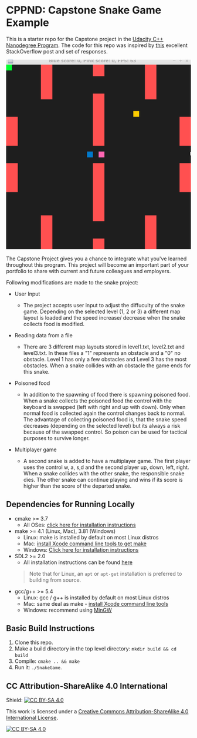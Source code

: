 # CPPND: Capstone Snake Game Example

This is a starter repo for the Capstone project in the [Udacity C++ Nanodegree Program](https://www.udacity.com/course/c-plus-plus-nanodegree--nd213). The code for this repo was inspired by [this](https://codereview.stackexchange.com/questions/212296/snake-game-in-c-with-sdl) excellent StackOverflow post and set of responses.

<img src="snake_game1.gif"/>

The Capstone Project gives you a chance to integrate what you've learned throughout this program. This project will become an important part of your portfolio to share with current and future colleagues and employers.

Following modifications are made to the snake project:
* User Input
  * The project accepts user input to adjust the diffuculty of the snake game. Depending on the selected level (1, 2 or 3) a different map layout is loaded and the speed increase/ decrease when the snake collects food is modified.
* Reading data from a file
  * There are 3 different map layouts stored in level1.txt, level2.txt and level3.txt. In these files a "1" represents an obstacle and a "0" no obstacle. Level 1 has only a few obstacles and Level 3 has the most obstacles. When a snake collides with an obstacle the game ends for this snake.

* Poisoned food
  * In addition to the spawning of food there is spawning poisoned food. When a snake collects the poisoned food the control with the keyboard is swapped (left with right and up with down). Only when normal food is collected again the control changes back to normal. The advantage of collecting poisoned food is, that the snake speed decreases (depending on the selected level) but its always a risk because of the swapped control. So poison can be used for tactical purposes to survive longer.
* Multiplayer game 
  * A second snake is added to have a multiplayer game. The first player uses the control w, a, s,d and the second player up, down, left, right. When a snake collides with the other snake, the responsible snake dies. The other snake can continue playing and wins if its score is higher than the score of the departed snake.

## Dependencies for Running Locally
* cmake >= 3.7
  * All OSes: [click here for installation instructions](https://cmake.org/install/)
* make >= 4.1 (Linux, Mac), 3.81 (Windows)
  * Linux: make is installed by default on most Linux distros
  * Mac: [install Xcode command line tools to get make](https://developer.apple.com/xcode/features/)
  * Windows: [Click here for installation instructions](http://gnuwin32.sourceforge.net/packages/make.htm)
* SDL2 >= 2.0
  * All installation instructions can be found [here](https://wiki.libsdl.org/Installation)
  >Note that for Linux, an `apt` or `apt-get` installation is preferred to building from source. 
* gcc/g++ >= 5.4
  * Linux: gcc / g++ is installed by default on most Linux distros
  * Mac: same deal as make - [install Xcode command line tools](https://developer.apple.com/xcode/features/)
  * Windows: recommend using [MinGW](http://www.mingw.org/)

## Basic Build Instructions

1. Clone this repo.
2. Make a build directory in the top level directory: `mkdir build && cd build`
3. Compile: `cmake .. && make`
4. Run it: `./SnakeGame`.


## CC Attribution-ShareAlike 4.0 International


Shield: [![CC BY-SA 4.0][cc-by-sa-shield]][cc-by-sa]

This work is licensed under a
[Creative Commons Attribution-ShareAlike 4.0 International License][cc-by-sa].

[![CC BY-SA 4.0][cc-by-sa-image]][cc-by-sa]

[cc-by-sa]: http://creativecommons.org/licenses/by-sa/4.0/
[cc-by-sa-image]: https://licensebuttons.net/l/by-sa/4.0/88x31.png
[cc-by-sa-shield]: https://img.shields.io/badge/License-CC%20BY--SA%204.0-lightgrey.svg
